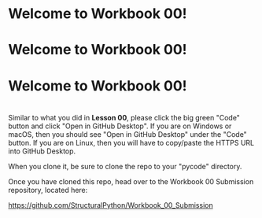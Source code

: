 # Welcome to Workbook 00!
# Welcome to Workbook 00!
# Welcome to Workbook 00!
#

Similar to what you did in **Lesson 00**, please click the big green "Code" button and click "Open in GitHub Desktop". If you are on Windows or macOS, then you should see "Open in GitHub Desktop" under the "Code" button. If you are on Linux, then you will have to copy/paste the HTTPS URL into GitHub Desktop.

When you clone it, be sure to clone the repo to your "pycode" directory.

Once you have cloned this repo, head over to the Workbook 00 Submission repository, located here:

https://github.com/StructuralPython/Workbook_00_Submission

